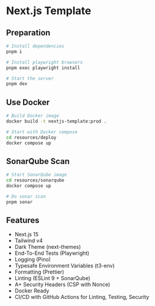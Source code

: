 # Next.js Template

## Preparation

```bash
# Install dependencies
pnpm i

# Install playwright browsers
pnpm exec playwright install

# Start the server
pnpm dev
```

## Use Docker

```bash
# Build Docker image
docker build -t nextjs-template:prod .

# Start with Docker compose
cd resources/deploy
docker compose up
```

## SonarQube Scan

```bash
# Start SonarQube image
cd resources/sonarqube
docker compose up

# Do sonar scan
pnpm sonar
```

## Features

- Next.js 15
- Tailwind v4
- Dark Theme (next-themes)
- End-To-End Tests (Playwright)
- Logging (Pino)
- Typesafe Environment Variables (t3-env)
- Formatting (Prettier)
- Linting (ESLint 9 + SonarQube)
- A+ Security Headers (CSP with Nonce)
- Docker Ready
- CI/CD with GitHub Actions for Linting, Testing, Security

